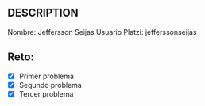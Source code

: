 ## DESCRIPTION

Nombre: Jeffersson Seijas
Usuario Platzi: jefferssonseijas

## Reto:

- [X] Primer problema
- [X] Segundo problema
- [X] Tercer problema
